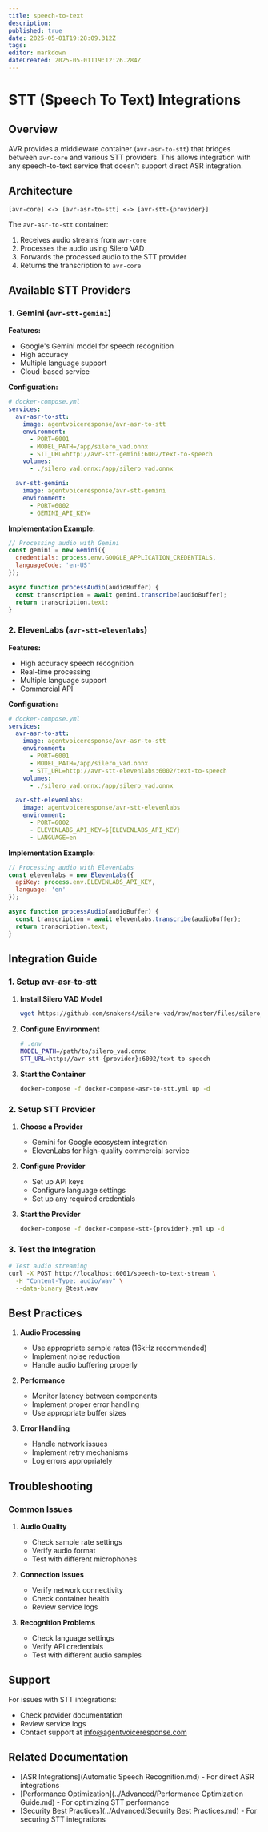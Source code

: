 ```yaml
---
title: speech-to-text
description: 
published: true
date: 2025-05-01T19:28:09.312Z
tags: 
editor: markdown
dateCreated: 2025-05-01T19:12:26.284Z
---
```


# STT (Speech To Text) Integrations

## Overview

AVR provides a middleware container (`avr-asr-to-stt`) that bridges between `avr-core` and various STT providers. This allows integration with any speech-to-text service that doesn't support direct ASR integration.

## Architecture

```
[avr-core] <-> [avr-asr-to-stt] <-> [avr-stt-{provider}]
```

The `avr-asr-to-stt` container:
1. Receives audio streams from `avr-core`
2. Processes the audio using Silero VAD
3. Forwards the processed audio to the STT provider
4. Returns the transcription to `avr-core`

## Available STT Providers

### 1. Gemini (`avr-stt-gemini`)

**Features:**
- Google's Gemini model for speech recognition
- High accuracy
- Multiple language support
- Cloud-based service

**Configuration:**
```yaml
# docker-compose.yml
services:
  avr-asr-to-stt:
    image: agentvoiceresponse/avr-asr-to-stt
    environment:
      - PORT=6001
      - MODEL_PATH=/app/silero_vad.onnx
      - STT_URL=http://avr-stt-gemini:6002/text-to-speech
    volumes:
      - ./silero_vad.onnx:/app/silero_vad.onnx

  avr-stt-gemini:
    image: agentvoiceresponse/avr-stt-gemini
    environment:
      - PORT=6002
      - GEMINI_API_KEY=
```

**Implementation Example:**
```javascript
// Processing audio with Gemini
const gemini = new Gemini({
  credentials: process.env.GOOGLE_APPLICATION_CREDENTIALS,
  languageCode: 'en-US'
});

async function processAudio(audioBuffer) {
  const transcription = await gemini.transcribe(audioBuffer);
  return transcription.text;
}
```

### 2. ElevenLabs (`avr-stt-elevenlabs`)

**Features:**
- High accuracy speech recognition
- Real-time processing
- Multiple language support
- Commercial API

**Configuration:**
```yaml
# docker-compose.yml
services:
  avr-asr-to-stt:
    image: agentvoiceresponse/avr-asr-to-stt
    environment:
      - PORT=6001
      - MODEL_PATH=/app/silero_vad.onnx
      - STT_URL=http://avr-stt-elevenlabs:6002/text-to-speech
    volumes:
      - ./silero_vad.onnx:/app/silero_vad.onnx

  avr-stt-elevenlabs:
    image: agentvoiceresponse/avr-stt-elevenlabs
    environment:
      - PORT=6002
      - ELEVENLABS_API_KEY=${ELEVENLABS_API_KEY}
      - LANGUAGE=en
```

**Implementation Example:**
```javascript
// Processing audio with ElevenLabs
const elevenlabs = new ElevenLabs({
  apiKey: process.env.ELEVENLABS_API_KEY,
  language: 'en'
});

async function processAudio(audioBuffer) {
  const transcription = await elevenlabs.transcribe(audioBuffer);
  return transcription.text;
}
```

## Integration Guide

### 1. Setup avr-asr-to-stt

1. **Install Silero VAD Model**
   ```bash
   wget https://github.com/snakers4/silero-vad/raw/master/files/silero_vad.onnx
   ```

2. **Configure Environment**
   ```bash
   # .env
   MODEL_PATH=/path/to/silero_vad.onnx
   STT_URL=http://avr-stt-{provider}:6002/text-to-speech
   ```

3. **Start the Container**
   ```bash
   docker-compose -f docker-compose-asr-to-stt.yml up -d
   ```

### 2. Setup STT Provider

1. **Choose a Provider**
   - Gemini for Google ecosystem integration
   - ElevenLabs for high-quality commercial service

2. **Configure Provider**
   - Set up API keys
   - Configure language settings
   - Set up any required credentials

3. **Start the Provider**
   ```bash
   docker-compose -f docker-compose-stt-{provider}.yml up -d
   ```

### 3. Test the Integration

```bash
# Test audio streaming
curl -X POST http://localhost:6001/speech-to-text-stream \
  -H "Content-Type: audio/wav" \
  --data-binary @test.wav
```

## Best Practices

1. **Audio Processing**
   - Use appropriate sample rates (16kHz recommended)
   - Implement noise reduction
   - Handle audio buffering properly

2. **Performance**
   - Monitor latency between components
   - Implement proper error handling
   - Use appropriate buffer sizes

3. **Error Handling**
   - Handle network issues
   - Implement retry mechanisms
   - Log errors appropriately

## Troubleshooting

### Common Issues

1. **Audio Quality**
   - Check sample rate settings
   - Verify audio format
   - Test with different microphones

2. **Connection Issues**
   - Verify network connectivity
   - Check container health
   - Review service logs

3. **Recognition Problems**
   - Check language settings
   - Verify API credentials
   - Test with different audio samples

## Support

For issues with STT integrations:
- Check provider documentation
- Review service logs
- Contact support at [info@agentvoiceresponse.com](mailto:info@agentvoiceresponse.com)

## Related Documentation

- [ASR Integrations](Automatic Speech Recognition.md) - For direct ASR integrations
- [Performance Optimization](../Advanced/Performance Optimization Guide.md) - For optimizing STT performance
- [Security Best Practices](../Advanced/Security Best Practices.md) - For securing STT integrations 